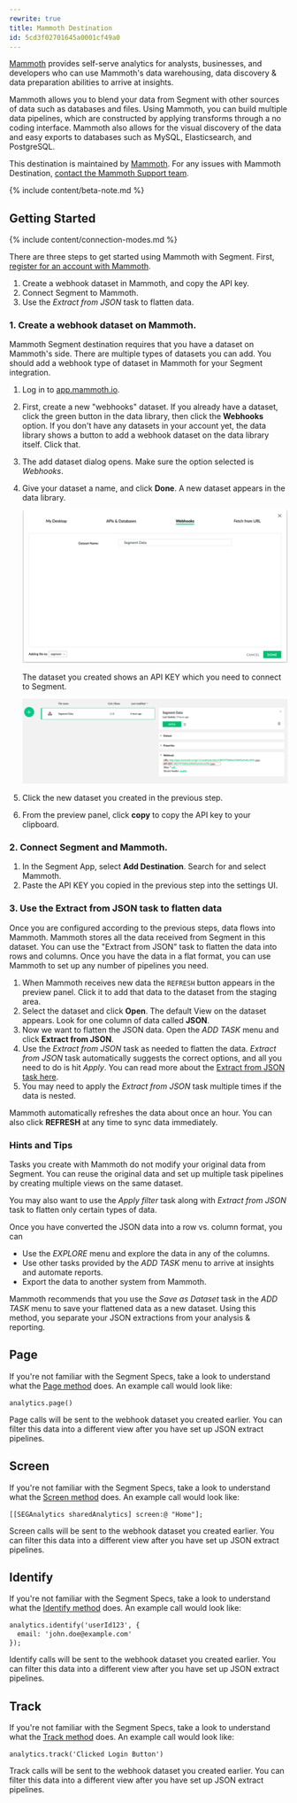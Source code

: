```yaml
---
rewrite: true
title: Mammoth Destination
id: 5cd3f02701645a0001cf49a0
---
```

[Mammoth](https://mammoth.io/integrations/segment/?utm_source=segmentio&utm_medium=docs&utm_campaign=partners) provides self-serve analytics for analysts, businesses, and developers who can use Mammoth's data warehousing, data discovery & data preparation abilities to arrive at insights.

Mammoth allows you to blend your data from Segment with other sources of data such as databases and files. Using Mammoth, you can build multiple data pipelines, which are constructed by applying transforms through a no coding interface. Mammoth also allows for the visual discovery of the data and easy exports to databases such as MySQL, Elasticsearch, and PostgreSQL.

This destination is maintained by [Mammoth](https://mammoth.io). For any issues with Mammoth Destination, [contact the Mammoth Support team](mailto:support@mammoth.io).

{% include content/beta-note.md %}


## Getting Started

{% include content/connection-modes.md %}

There are three steps to get started using Mammoth with Segment. First, [register for an account with Mammoth](https://mammoth.io/register/choose/starter).

1. Create a webhook dataset in Mammoth, and copy the API key.
2. Connect Segment to Mammoth.
3. Use the *Extract from JSON* task to flatten data.


### 1. Create a webhook dataset on Mammoth.

Mammoth Segment destination requires that you have a dataset on Mammoth's side. There are multiple types of datasets you can add. You should add a webhook type of dataset in Mammoth for your Segment integration.


1. Log in to [app.mammoth.io](https://app.mammoth.io).
2. First, create a new "webhooks" dataset.
   If you already have a dataset, click the green button in the data library, then click the **Webhooks** option.
   If you don't have any datasets in your account yet, the data library shows a button to add a webhook dataset on the data library itself. Click that.
3. The add dataset dialog opens. Make sure the option selected is *Webhooks*.
4. Give your dataset a name, and click **Done**. A new dataset appears in the data library.

   ![A screenshot of the Mammoth webhook dataset creation screen.](images/A8mLIPZ.png)

   The dataset you created shows an API KEY which you need to connect to Segment.

   ![A screenshot of a dataset in Mammoth.](images/JsTuMCy.png)

5. Click the new dataset you created in the previous step.
6. From the preview panel, click **copy** to copy the API key to your clipboard.


### 2. Connect Segment and Mammoth.


1. In the Segment App, select **Add Destination**. Search for and select Mammoth.
2. Paste the API KEY you copied in the previous step into the settings UI.

### 3. Use the Extract from JSON task to flatten data

Once you are configured according to the previous steps, data flows into Mammoth. Mammoth stores all the data received from Segment in this dataset. You can use the "Extract from JSON" task to flatten the data into rows and columns. Once you have the data in a flat format, you can use Mammoth to set up any number of pipelines you need.

1. When Mammoth receives new data the `REFRESH` button appears in the preview panel. Click it to add that data to the dataset from the staging area.
2. Select the dataset and click **Open**.
   The default View on the dataset appears. Look for one column of data called **JSON**.
4. Now we want to flatten the JSON data. Open the *ADD TASK* menu and click **Extract from JSON**.
5. Use the *Extract from JSON* task as needed to flatten the data. *Extract from JSON* task automatically suggests the correct options, and all you need to do is hit *Apply*. You can read more about the [Extract from JSON task here](https://mammoth.io/docs/content/feature_guide/tasks/json.extract.html).
6. You may need to apply the *Extract from JSON* task multiple times if the data is nested.

Mammoth automatically refreshes the data about once an hour. You can also click **REFRESH** at any time to sync data immediately.


### Hints and Tips

Tasks you create with Mammoth do not modify your original data from Segment. You can reuse the original data and set up multiple task pipelines by creating multiple views on the same dataset.

You may also want to use the *Apply filter* task along with *Extract from JSON* task to flatten only certain types of data.

Once you have converted the JSON data into a row vs. column format, you can

- Use the *EXPLORE* menu and explore the data in any of the columns.
- Use other tasks provided by the *ADD TASK* menu to arrive at insights and automate reports.
- Export the data to another system from Mammoth.

Mammoth recommends that you use the *Save as Dataset* task in the *ADD TASK* menu to save your flattened data as a new dataset. Using this method, you separate your JSON extractions from your analysis & reporting.




## Page

If you're not familiar with the Segment Specs, take a look to understand what the [Page method](/docs/connections/spec/page/) does. An example call would look like:

```
analytics.page()
```

Page calls will be sent to the webhook dataset you created earlier. You can filter this data into a different view after you have set up JSON extract pipelines.


## Screen

If you're not familiar with the Segment Specs, take a look to understand what the [Screen method](/docs/connections/spec/screen/) does. An example call would look like:

```
[[SEGAnalytics sharedAnalytics] screen:@ "Home"];
```

Screen calls will be sent to the webhook dataset you created earlier. You can filter this data into a different view after you have set up JSON extract pipelines.


## Identify

If you're not familiar with the Segment Specs, take a look to understand what the [Identify method](/docs/connections/spec/identify/) does. An example call would look like:

```
analytics.identify('userId123', {
  email: 'john.doe@example.com'
});
```

Identify calls will be sent to the webhook dataset you created earlier. You can filter this data into a different view after you have set up JSON extract pipelines.


## Track

If you're not familiar with the Segment Specs, take a look to understand what the [Track method](/docs/connections/spec/track/) does. An example call would look like:

```
analytics.track('Clicked Login Button')
```

Track calls will be sent to the webhook dataset you created earlier. You can filter this data into a different view after you have set up JSON extract pipelines.
